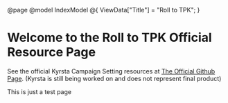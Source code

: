 @page
@model IndexModel
@{
    ViewData["Title"] = "Roll to TPK";
}

<div class="text-center">
    <h1 class="display-4">Welcome to the Roll to TPK Official Resource Page</h1>
    <p>See the official Kyrsta Campaign Setting resources at <a href="https://github.com/DRAZSnapshot/Kyrsta5e">The Official Github Page</a>. (Kyrsta is still being worked on and does not represent final product)</p>
    <p>This is just a test page</p>
</div>
